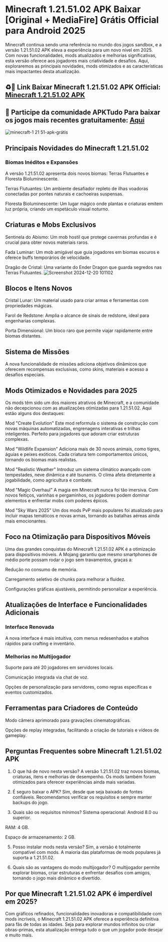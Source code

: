 # Minecraft 1.21.51.02 APK Baixar [Original + MediaFire] Grátis Official para Android 2025
Minecraft continua sendo uma referência no mundo dos jogos sandbox, e a versão 1.21.51.02 APK eleva a experiência para um novo nível em 2025. Com novas funcionalidades, mods atualizados e melhorias significativas, esta versão oferece aos jogadores mais criatividade e desafios. Aqui, exploraremos as principais novidades, mods otimizados e as características mais impactantes desta atualização.
## ♻️🔗 Link Baixar Minecraft 1.21.51.02 APK Official: [Minecraft 1.21.51.02 APK](https://minecraft-apk.apktudo.com)
## 🔗 Participe da comunidade APKTudo Para baixar os jogos mais recentes gratuitamente: [Aqui](https://t.me/apktudo)
![minecraft-1 21 51-apk-grátis](https://github.com/user-attachments/assets/3aea6cc7-d2fa-4175-8682-c12129d9b544)

## Principais Novidades do Minecraft 1.21.51.02
### Biomas Inéditos e Expansões
A versão 1.21.51.02 apresenta dois novos biomas: Terras Flutuantes e Floresta Bioluminescente.

Terras Flutuantes: Um ambiente desafiador repleto de ilhas voadoras conectadas por pontes naturais e cachoeiras suspensas.

Floresta Bioluminescente: Um lugar mágico onde plantas e criaturas emitem luz própria, criando um espetáculo visual noturno.

## Criaturas e Mobs Exclusivos

Sentinela do Abismo: Um mob hostil que protege cavernas profundas e é crucial para obter novos materiais raros.

Fada Luminar: Um mob amigável que guia jogadores em biomas escuros e oferece buffs temporários de velocidade.

Dragão de Cristal: Uma variante do Ender Dragon que guarda segredos nas Terras Flutuantes.
![Screenshot 2024-12-20 101102](https://github.com/user-attachments/assets/9295b63e-1d56-4de6-9657-371814f0e3ed)

## Blocos e Itens Novos

Cristal Lunar: Um material usado para criar armas e ferramentas com propriedades mágicas.

Farol de Redstone: Amplia o alcance de sinais de redstone, ideal para engenharias complexas.

Porta Dimensional: Um bloco raro que permite viajar rapidamente entre biomas distantes.

## Sistema de Missões
A nova funcionalidade de missões adiciona objetivos dinâmicos que oferecem recompensas exclusivas, como skins, materiais e acesso a desafios especiais.

## Mods Otimizados e Novidades para 2025
Os mods têm sido um dos maiores atrativos de Minecraft, e a comunidade não decepcionou com as atualizações otimizadas para 1.21.51.02. Aqui estão alguns dos destaques:

Mod "Create Evolution"
Este mod reformula o sistema de construção com novas máquinas automatizadas, engrenagens interativas e trilhas inteligentes. Perfeito para jogadores que adoram criar estruturas complexas.

Mod "Wildlife Expansion"
Adiciona mais de 30 novos animais, como tigres, águias e peixes exóticos. Cada criatura tem comportamentos únicos, tornando os biomas mais realistas.

Mod "Realistic Weather"
Introduz um sistema climático avançado com tempestades, neve dinâmica e até tsunamis. O clima afeta diretamente a jogabilidade, como agricultura e combate.

Mod "Magic Overhaul"
A magia em Minecraft nunca foi tão imersiva. Com novos feitiços, varinhas e pergaminhos, os jogadores podem dominar elementos e enfrentar mobs com poderes épicos.

Mod "Sky Wars 2025"
Um dos mods PvP mais populares foi atualizado para incluir mapas temáticos e novas armas, tornando as batalhas aéreas ainda mais emocionantes.

## Foco na Otimização para Dispositivos Móveis
Uma das grandes conquistas do Minecraft 1.21.51.02 APK é a otimização para dispositivos móveis. A Mojang garantiu que mesmo smartphones de médio porte possam rodar o jogo sem travamentos, graças a:

Redução no consumo de memória.

Carregamento seletivo de chunks para melhorar a fluidez.

Configurações gráficas ajustáveis, permitindo personalizar a experiência.

## Atualizações de Interface e Funcionalidades Adicionais

###  Interface Renovada
A nova interface é mais intuitiva, com menus redesenhados e atalhos rápidos para crafting e inventário.

###  Melhorias no Multijogador

Suporte para até 20 jogadores em servidores locais.

Comunicação integrada via chat de voz.

Opções de personalização para servidores, como regras específicas e eventos customizados.

## Ferramentas para Criadores de Conteúdo

Modo câmera aprimorado para gravações cinematográficas.

Opções de replay integradas, facilitando a criação de tutoriais e vídeos de gameplay.

## Perguntas Frequentes sobre Minecraft 1.21.51.02 APK
1. O que há de novo nesta versão?
A versão 1.21.51.02 traz novos biomas, criaturas, itens e melhorias de desempenho. Os mods também foram otimizados para oferecer experiências ainda mais variadas.

2. É seguro baixar o APK?
Sim, desde que seja baixado de fontes confiáveis. Recomendamos verificar os requisitos e sempre manter backups do jogo.

3. Quais são os requisitos mínimos?
Sistema operacional: Android 8.0 ou superior.

RAM: 4 GB.

Espaço de armazenamento: 2 GB.

5. Posso instalar mods nesta versão?
Sim, a versão é totalmente compatível com mods. A maioria das plataformas de mods populares já suporta a 1.21.51.02.

6. Quais são as vantagens do modo multijogador?
O multijogador permite explorar biomas, criar estruturas e enfrentar desafios com amigos, tornando o jogo mais dinâmico e divertido.

## Por que Minecraft 1.21.51.02 APK é imperdível em 2025?
Com gráficos refinados, funcionalidades inovadoras e compatibilidade com mods incríveis, o Minecraft 1.21.51.02 APK oferece a experiência definitiva para fãs de todas as idades. Seja para explorar mundos infinitos ou criar obras-primas, esta atualização entrega tudo o que um jogador pode desejar e muito mais.
